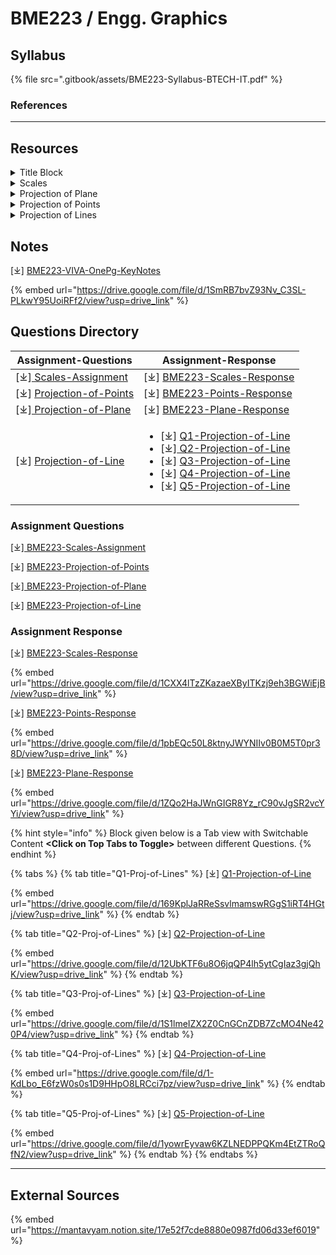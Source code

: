 # BME223 / Engg. Graphics

## Syllabus

{% file src=".gitbook/assets/BME223-Syllabus-BTECH-IT.pdf" %}

### References

***

## Resources

<details>

<summary>Title Block</summary>



</details>

<details>

<summary>Scales</summary>



</details>

<details>

<summary>Projection of Plane</summary>



</details>

<details>

<summary>Projection of Points</summary>



</details>

<details>

<summary>Projection of Lines</summary>



</details>

## Notes

\[⤓] [BME223-VIVA-OnePg-KeyNotes](https://drive.google.com/file/d/1SmRB7bvZ93Nv_C3SL-PLkwY95UoiRFf2/view?usp=drive_link)

{% embed url="https://drive.google.com/file/d/1SmRB7bvZ93Nv_C3SL-PLkwY95UoiRFf2/view?usp=drive_link" %}

## Questions Directory

| Assignment-Questions                                                                                               | Assignment-Response                                                                                                                                                                                                                                                                                                                                                                                                                                                                                                                                                                                                                                                                                     |
| ------------------------------------------------------------------------------------------------------------------ | ------------------------------------------------------------------------------------------------------------------------------------------------------------------------------------------------------------------------------------------------------------------------------------------------------------------------------------------------------------------------------------------------------------------------------------------------------------------------------------------------------------------------------------------------------------------------------------------------------------------------------------------------------------------------------------------------------- |
| \[⤓][ Scales-Assignment](https://drive.google.com/file/d/1FxCSPGkRl-C-w1RKXsN-81rrUQrFCKUT/view?usp=drive_link)    | \[⤓] [BME223-Scales-Response](https://drive.google.com/file/d/1CXX4lTzZKazaeXByITKzj9eh3BGWiEjB/view?usp=drive_link)                                                                                                                                                                                                                                                                                                                                                                                                                                                                                                                                                                                    |
| \[⤓] [Projection-of-Points](https://drive.google.com/file/d/1hh8wmnoWAjVVsZUjtCcEaPzOOWISIHSe/view?usp=drive_link) | \[⤓] [BME223-Points-Response](https://drive.google.com/file/d/1pbEQc50L8ktnyJWYNIIv0B0M5T0pr38D/view?usp=drive_link)                                                                                                                                                                                                                                                                                                                                                                                                                                                                                                                                                                                    |
| \[⤓][ Projection-of-Plane](https://drive.google.com/file/d/1VRiREM2SaoUI0djgFDFP2FJPCh2HGeoj/view?usp=drive_link)  | \[⤓] [BME223-Plane-Response](https://drive.google.com/file/d/1ZQo2HaJWnGIGR8Yz_rC90vJgSR2vcYYi/view?usp=drive_link)                                                                                                                                                                                                                                                                                                                                                                                                                                                                                                                                                                                     |
| \[⤓] [Projection-of-Line](https://drive.google.com/file/d/11CJWl-qnVxBleRCs2hOFWPMpJmWYrCQU/view?usp=drive_link)   | <ul><li>[⤓] <a href="https://drive.google.com/file/d/169KplJaRReSsvlmamswRGgS1iRT4HGtj/view?usp=drive_link">Q1-Projection-of-Line</a></li><li>[⤓]<a href="https://drive.google.com/file/d/12UbKTF6u8O6jqQP4lh5ytCgIaz3gjQhK/view?usp=drive_link"> Q2-Projection-of-Line</a></li><li>[⤓] <a href="https://drive.google.com/file/d/1S1lmeIZX2Z0CnGCnZDB7ZcMO4Ne420P4/view?usp=drive_link">Q3-Projection-of-Line</a></li><li>[⤓] <a href="https://drive.google.com/file/d/1-KdLbo_E6fzW0s0s1D9HHpO8LRCci7pz/view?usp=drive_link">Q4-Projection-of-Line</a></li><li>[⤓] <a href="https://drive.google.com/file/d/1yowrEyvaw6KZLNEDPPQKm4EtZTRoQfN2/view?usp=drive_link">Q5-Projection-of-Line</a></li></ul> |

### Assignment Questions

\[⤓][ BME223-Scales-Assignment](https://drive.google.com/file/d/1FxCSPGkRl-C-w1RKXsN-81rrUQrFCKUT/view?usp=drive_link)

\[⤓] [BME223-Projection-of-Points](https://drive.google.com/file/d/1hh8wmnoWAjVVsZUjtCcEaPzOOWISIHSe/view?usp=drive_link)

\[⤓][ BME223-Projection-of-Plane](https://drive.google.com/file/d/1VRiREM2SaoUI0djgFDFP2FJPCh2HGeoj/view?usp=drive_link)

\[⤓] [BME223-Projection-of-Line](https://drive.google.com/file/d/11CJWl-qnVxBleRCs2hOFWPMpJmWYrCQU/view?usp=drive_link)

### Assignment Response

\[⤓] [BME223-Scales-Response](https://drive.google.com/file/d/1CXX4lTzZKazaeXByITKzj9eh3BGWiEjB/view?usp=drive_link)

{% embed url="https://drive.google.com/file/d/1CXX4lTzZKazaeXByITKzj9eh3BGWiEjB/view?usp=drive_link" %}

\[⤓] [BME223-Points-Response](https://drive.google.com/file/d/1pbEQc50L8ktnyJWYNIIv0B0M5T0pr38D/view?usp=drive_link)

{% embed url="https://drive.google.com/file/d/1pbEQc50L8ktnyJWYNIIv0B0M5T0pr38D/view?usp=drive_link" %}

\[⤓] [BME223-Plane-Response](https://drive.google.com/file/d/1ZQo2HaJWnGIGR8Yz_rC90vJgSR2vcYYi/view?usp=drive_link)

{% embed url="https://drive.google.com/file/d/1ZQo2HaJWnGIGR8Yz_rC90vJgSR2vcYYi/view?usp=drive_link" %}

{% hint style="info" %}
Block given below is a Tab view with Switchable Content **\<Click on Top Tabs to Toggle>** between different Questions.
{% endhint %}

{% tabs %}
{% tab title="Q1-Proj-of-Lines" %}
\[⤓] [Q1-Projection-of-Line](https://drive.google.com/file/d/169KplJaRReSsvlmamswRGgS1iRT4HGtj/view?usp=drive_link)

{% embed url="https://drive.google.com/file/d/169KplJaRReSsvlmamswRGgS1iRT4HGtj/view?usp=drive_link" %}
{% endtab %}

{% tab title="Q2-Proj-of-Lines" %}
\[⤓] [Q2-Projection-of-Line](https://drive.google.com/file/d/12UbKTF6u8O6jqQP4lh5ytCgIaz3gjQhK/view?usp=drive_link)

{% embed url="https://drive.google.com/file/d/12UbKTF6u8O6jqQP4lh5ytCgIaz3gjQhK/view?usp=drive_link" %}
{% endtab %}

{% tab title="Q3-Proj-of-Lines" %}
\[⤓] [Q3-Projection-of-Line](https://drive.google.com/file/d/1S1lmeIZX2Z0CnGCnZDB7ZcMO4Ne420P4/view?usp=drive_link)

{% embed url="https://drive.google.com/file/d/1S1lmeIZX2Z0CnGCnZDB7ZcMO4Ne420P4/view?usp=drive_link" %}
{% endtab %}

{% tab title="Q4-Proj-of-Lines" %}
\[⤓] [Q4-Projection-of-Line](https://drive.google.com/file/d/1-KdLbo_E6fzW0s0s1D9HHpO8LRCci7pz/view?usp=drive_link)

{% embed url="https://drive.google.com/file/d/1-KdLbo_E6fzW0s0s1D9HHpO8LRCci7pz/view?usp=drive_link" %}
{% endtab %}

{% tab title="Q5-Proj-of-Lines" %}
\[⤓] [Q5-Projection-of-Line](https://drive.google.com/file/d/1yowrEyvaw6KZLNEDPPQKm4EtZTRoQfN2/view?usp=drive_link)

{% embed url="https://drive.google.com/file/d/1yowrEyvaw6KZLNEDPPQKm4EtZTRoQfN2/view?usp=drive_link" %}
{% endtab %}
{% endtabs %}

***

## External Sources

{% embed url="https://mantavyam.notion.site/17e52f7cde8880e0987fd06d33ef6019" %}
